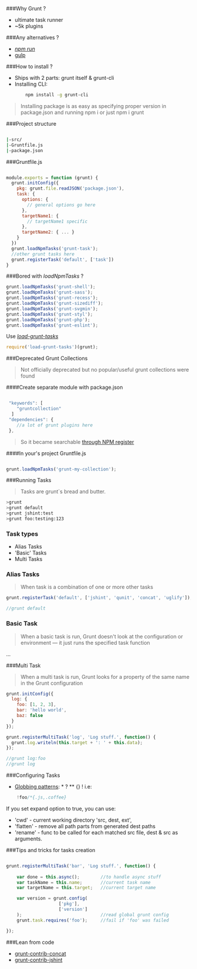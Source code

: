 ###Why Grunt ?
* ultimate task runner
* ~5k plugins

###Any alternatives ?
* [*npm run*](https://docs.npmjs.com/cli/run-script)
* [gulp](http://gulpjs.com/)


###How to install ?
* Ships with 2 parts: grunt itself & grunt-cli
* Installing CLI:
	```bash
		npm install -g grunt-cli
	```

>Installing package is as easy as specifying proper version in package.json and running npm i or just npm i grunt

###Project structure

```bash

|-src/
|-Gruntfile.js
|-package.json

```

###Gruntfile.js

```javascript

module.exports = function (grunt) {
  grunt.initConfig({
    pkg: grunt.file.readJSON('package.json'),
    task: {
      options: {
        // general options go here
      },
      targetName1: {
        // targetName1 specific
      },
      targetName2: { ... }
    }
  })
  grunt.loadNpmTasks('grunt-task');
  //other grunt tasks here
  grunt.registerTask('default', ['task'])
}

```

###Bored with *loadNpmTasks* ?

```javascript
grunt.loadNpmTasks('grunt-shell');
grunt.loadNpmTasks('grunt-sass');
grunt.loadNpmTasks('grunt-recess');
grunt.loadNpmTasks('grunt-sizediff');
grunt.loadNpmTasks('grunt-svgmin');
grunt.loadNpmTasks('grunt-styl');
grunt.loadNpmTasks('grunt-php');
grunt.loadNpmTasks('grunt-eslint');
```

Use [*load-grunt-tasks*](https://www.npmjs.com/package/load-grunt-tasks)

```javascript 
require('load-grunt-tasks')(grunt); 
```


###Deprecated Grunt Collections

> Not officially deprecated but no popular/useful grunt collections were found

####Create separate module with package.json
```javascript

 "keywords": [
    "gruntcollection"
  ]
 "dependencies": {
	//a lot of grunt plugins here
 },

```
>So it became searchable [through NPM register](https://www.npmjs.com/browse/keyword/gruntcollection)

####In your's project Gruntfile.js
```javascript

grunt.loadNpmTasks('grunt-my-collection');

```

###Running Tasks

>Tasks are grunt`s bread and butter.

```bash
>grunt
>grunt default
>grunt jshint:test
>grunt foo:testing:123  
```
### Task types

* Alias Tasks
* 'Basic' Tasks
* Multi Tasks


### Alias Tasks

>When task is a combination of one or more other tasks

```javascript
grunt.registerTask('default', ['jshint', 'qunit', 'concat', 'uglify']);

//grunt default

```

### Basic Task

>When a basic task is run, Grunt doesn't look at the configuration or environment — it just runs the specified task function

...


###Multi Task

>When a multi task is run, Grunt looks for a property of the same name in the Grunt configuration

```javascript
grunt.initConfig({
  log: {
    foo: [1, 2, 3],
    bar: 'hello world',
    baz: false
  }
});

grunt.registerMultiTask('log', 'Log stuff.', function() {
  grunt.log.writeln(this.target + ': ' + this.data);
});

//grunt log:foo  
//grunt log
```


###Configuring Tasks

* [Globbing patterns](https://github.com/isaacs/node-glob#glob-primer): * ? ** {} ! i.e:
```javascript
	!foo/*{.js,.coffee}
```
If you set expand option to true, you can use:
* 'cwd' - current working directory 'src, dest, ext',
* 'flatten' - remove all path parts from generated dest paths
* 'rename' - func to be called for each matched src file, dest & src as arguments.


###Tips and tricks for tasks creation

```javascript

grunt.registerMultiTask('bar', 'Log stuff.', function() {
  
	var done = this.async(); 		//to handle async stuff
	var taskName = this.name;		//current task name
	var targetName = this.target;	//current target name

	var version = grunt.config(		
					['pkg'],
					['version']
	);								//read global grunt config
	grunt.task.requires('foo');		//fail if 'foo' was failed

});

```

###Lean from code

* [grunt-contrib-concat]()
* [grunt-contrib-jshint]()